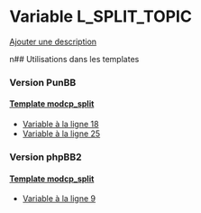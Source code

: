 # Variable L_SPLIT_TOPIC
[Ajouter une description](https://fa-tvars.appspot.com/L_SPLIT_TOPIC)

n## Utilisations dans les templates

### Version PunBB

#### [Template modcp_split](punbb/modcp_split.md)
* [Variable à la ligne 18](../punbb/modcp_split.tpl#L18)
* [Variable à la ligne 25](../punbb/modcp_split.tpl#L25)

### Version phpBB2

#### [Template modcp_split](subsilver/modcp_split.md)
* [Variable à la ligne 9](../subsilver/modcp_split.tpl#L9)